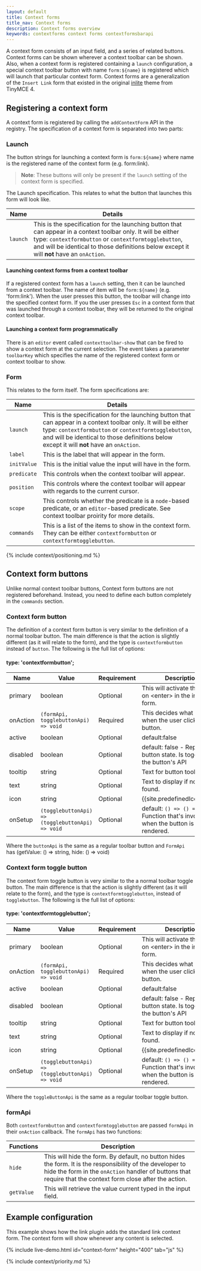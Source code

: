 ```yaml
---
layout: default
title: Context forms
title_nav: Context forms
description: Context forms overview
keywords: contextforms context forms contextformsbarapi
---
```


A context form consists of an input field, and a series of related buttons. Context forms can be shown wherever a context toolbar can be shown. Also, when a context form is registered containing a `launch` configuration, a special context toolbar button with name `form:${name}` is registered which will launch that particular context form.
Context forms are a generalization of the `Insert Link` form that existed in the original [inlite]({{site.url}}/docs-4x/themes/inlite/#quicklink) theme from TinyMCE 4.

## Registering a context form

A context form is registered by calling the `addContextForm` API in the registry. The specification of a context form is separated into two parts:

### Launch

The button strings for launching a context form is `form:${name}` where name is the registered name of the context form (e.g. form:link).

> **Note**: These buttons will only be present if the `launch` setting of the context form is specified.

The Launch specification. This relates to what the button that launches this form will look like.

| Name | Details |
| ---- | ------- |
| `launch` | This is the specification for the launching button that can appear in a context toolbar only. It will be either type: `contextformbutton` or `contextformtogglebutton`, and will be identical to those definitions below except it will **not** have an `onAction`. |

#### Launching context forms from a context toolbar

If a registered context form has a `launch` setting, then it can be launched from a context toolbar. The name of item will be `form:${name}` (e.g. 'form:link'). When the user presses this button, the toolbar will change into the specified context form. If you the user presses `Esc` in a context form that was launched through a context toolbar, they will be returned to the original context toolbar.

#### Launching a context form programmatically

There is an `editor` event called `contexttoolbar-show` that can be fired to show a context form at the current selection. The event takes a parameter `toolbarKey` which specifies the name of the registered context form or context toolbar to show.

### Form

This relates to the form itself. The form specifications are:

| Name | Details |
| ---- | ------- |
| `launch` | This is the specification for the launching button that can appear in a context toolbar only. It will be either type: `contextformbutton` or `contextformtogglebutton`, and will be identical to those definitions below except it will **not** have an `onAction`. |
| `label` | This is the label that will appear in the form. |
| `initValue` | This is the initial value the input will have in the form. |
| `predicate` | This controls when the context toolbar will appear. |
| `position` | This controls where the context toolbar will appear with regards to the current cursor. |
| `scope` | This controls whether the predicate is a `node`-based predicate, or an `editor`-based predicate. See context toolbar proirity for more details. |
| `commands` | This is a list of the items to show in the context form. They can be either `contextformbutton` or `contextformtogglebutton`. |

{% include context/positioning.md %}

## Context form buttons

Unlike normal context toolbar buttons, Context form buttons are not registered beforehand. Instead, you need to define each button completely in the `commands` section.

### Context form button

The definition of a context form button is very similar to the definition of a normal toolbar button. The main difference is that the action is slightly different (as it will relate to the form), and the type is `contextformbutton` instead of `button`. The following is the full list of options:

#### type: 'contextformbutton';

| Name | Value | Requirement | Description |
| ---- | ----- | ----------- | ----------- |
| primary | boolean | Optional | This will activate the button on &lt;enter&gt; in the input form. |
| onAction | `(formApi, togglebuttonApi) => void` | Required | This decides what happens when the user clicks the button. |
| active | boolean | Optional | default:false |
| disabled | boolean | Optional | default: false - Represents button state. Is toggled by the button's API |
| tooltip | string | Optional | Text for button tooltip. |
| text | string | Optional | Text to display if no icon is found. |
| icon | string | Optional | {{site.predefinedIconsOnly}} |
| onSetup | `(togglebuttonApi) => (togglebuttonApi) => void` | Optional | default: `() => () => {}` - Function that's invoked when the button is rendered. |

Where the `buttonApi` is the same as a regular toolbar button and `FormApi` has (getValue: () => string, hide: () => void)

### Context form toggle button

The context form toggle button is very similar to the a normal toolbar toggle button. The main difference is that the action is slightly different (as it will relate to the form), and the type is `contextformtogglebutton`, instead of `togglebutton`. The following is the full list of options:

#### type: 'contextformtogglebutton';

| Name | Value | Requirement | Description |
| ---- | ----- | ----------- | ----------- |
| primary | boolean | Optional | This will activate the button on &lt;enter&gt; in the input form. |
| onAction | `(formApi, togglebuttonApi) => void` | Required | This decides what happens when the user clicks the button. |
| active | boolean | Optional | default:false |
| disabled | boolean | Optional | default: false - Represents button state. Is toggled by the button's API |
| tooltip | string | Optional | Text for button tooltip. |
| text | string | Optional | Text to display if no icon is found. |
| icon | string | Optional | {{site.predefinedIconsOnly}} |
| onSetup | `(togglebuttonApi) => (togglebuttonApi) => void` | Optional | default: `() => () => {}` - Function that's invoked when the button is rendered. |

Where the `toggleButtonApi` is the same as a regular toolbar toggle button.

### formApi

Both `contextformbutton` and `contextformtogglebutton` are passed `formApi` in their `onAction` callback. The `formApi` has two functions:

| Functions | Description |
| --------- | ----------- |
|`hide` | This will hide the form. By default, no button hides the form. It is the responsibility of the developer to hide the form in the `onAction` handler of buttons that require that the context form close after the action. |
| `getValue` | This will retrieve the value current typed in the input field. |

## Example configuration

This example shows how the link plugin adds the standard link context form. The context form will show whenever any content is selected.

{% include live-demo.html id="context-form" height="400" tab="js" %}

{% include context/priority.md %}
